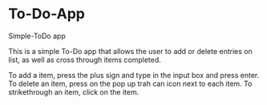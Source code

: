 # To-Do-App
Simple-ToDo app 


This is a simple To-Do app that allows the user to add or delete entries on list, as well as cross through items completed. 

To add a item, press the plus sign and type in the input box and press enter. 
To delete an item, press on the pop up trah can icon next to each item. 
To strikethrough an item, click on the item. 
